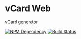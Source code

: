 # vCard Web

vCard generator

[![NPM Dependency](https://david-dm.org/TechQuery/vCard-Web.svg)](https://david-dm.org/TechQuery/vCard-Web)
[![Build Status](https://travis-ci.com/TechQuery/vCard-Web.svg?branch=hexo)](https://travis-ci.com/TechQuery/vCard-Web)
